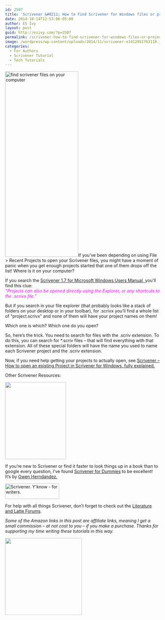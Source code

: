 ```yaml
---
id: 2507
title: 'Scrivener &#8211; How to Find Scrivener for Windows files or projects on your computer'
date: 2014-10-14T12:53:06-05:00
author: ES Ivy
layout: post
guid: http://esivy.com/?p=2507
permalink: /scrivener-how-to-find-scrivener-for-windows-files-or-projects/
image: /wordpress/wp-content/uploads/2014/11/scrivener-e1412951763118.jpg
categories:
  - For Authors
  - Scrivener Tutorial
  - Tech Tutorials
---
```

[<img class="alignleft size-full wp-image-2535" src="http://esivy.com/wordpress/wp-content/uploads/2014/10/scriv-find-files-238x602.jpg" alt="find scrivener files on your computer" width="238" height="602" />](http://esivy.com/wordpress/wp-content/uploads/2014/10/scriv-find-files-238x602.jpg)If you&#8217;ve been depending on using File > Recent Projects to open your Scrivener files, you might have a moment of panic when you get enough projects started that one of them drops off the list! Where is it on your computer?

If you search the <a title="Scrivener for Microsoft Windows Users Manual" href="http://www.literatureandlatte.com/documentation/scrivener-manual-win-a4.pdf" target="_blank">Scrivener 1.7 for Microsoft Windows Users Manual, </a>you’ll find this clue:  
<span style="color: #ff00ff;"><em>“Projects can also be opened directly using the Explorer, or any shortcuts to the .scrivx file.”</em></span>

But if you search in your file explorer (that probably looks like a stack of folders on your desktop or in your toolbar), for .scrivx you&#8217;ll find a whole list of &#8220;project.scrivx&#8221; and none of them will have your project names on them!<!--more-->

Which one is which? Which one do you open?

So, here&#8217;s the trick. You need to search for files with the .scriv extension. To do this, you can search for *.scriv files &#8211; that will find everything with that extension. All of these special folders will have the name you used to name each Scrivener project and the .scriv extension.

Now, if you need help getting your projects to actually open, see [Scrivener &#8211; How to open an existing Project in Scrivener for Windows, fully explained.](http://esivy.com/?p=2416)

Other Scrivener Resources:

<a href="http://www.amazon.com/gp/product/1118312473/ref=as_li_tl?ie=UTF8&camp=1789&creative=9325&creativeASIN=1118312473&linkCode=as2&tag=esiv-20&linkId=ALNU4OC3TVIW3DUO" target="_blank"><img class="alignleft" src="http://ws-na.amazon-adsystem.com/widgets/q?_encoding=UTF8&ASIN=1118312473&Format=_SL250_&ID=AsinImage&MarketPlace=US&ServiceVersion=20070822&WS=1&tag=esiv-20" alt="" width="198" height="250" border="0" /></a><img style="border: none !important; margin: 0px !important;" src="http://ir-na.amazon-adsystem.com/e/ir?t=esiv-20&l=as2&o=1&a=1118312473" alt="" width="1" height="1" border="0" />

If you’re new to Scrivener or find it faster to look things up in a book than to google every question, I&#8217;ve found <a href="http://www.amazon.com/gp/product/1118312473/ref=as_li_tl?ie=UTF8&camp=1789&creative=9325&creativeASIN=1118312473&linkCode=as2&tag=esiv-20&linkId=ALNU4OC3TVIW3DUO" target="_blank">Scrivener for Dummies</a> to be excellent! It&#8217;s by <a href="http://gwenhernandez.com/" target="_blank">Gwen Herndandez.</a>

<a href="http://www.literatureandlatte.com/scrivener.php" target="_blank"><img class="alignleft" src="http://www.literatureandlatte.com/share_scrivener/ForWriters.png" alt="Scrivener. Y'know - for writers." width="176" height="50" border="0" /></a>

For help with all things Scrivener, don’t forget to check out the <a href="http://www.literatureandlatte.com/forum/viewforum.php?f=29" target="_blank">Literature and Latte Forums</a>.

_Some of the Amazon links in this post are affiliate links, meaning I get a small commission &#8211; at not cost to you &#8211; if you make a purchase. Thanks for supporting my time writing these tutorials in this way._

<a href="http://www.amazon.com/gp/product/B0079KJB54/ref=as_li_tl?ie=UTF8&camp=1789&creative=9325&creativeASIN=B0079KJB54&linkCode=as2&tag=esiv-20&linkId=ZEGH5JY5M2H6PHYV" target="_blank"><img class="aligncenter" src="http://ws-na.amazon-adsystem.com/widgets/q?_encoding=UTF8&ASIN=B0079KJB54&Format=_SL250_&ID=AsinImage&MarketPlace=US&ServiceVersion=20070822&WS=1&tag=esiv-20" alt="" width="250" height="250" border="0" /></a>